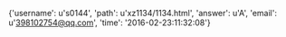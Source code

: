 {'username': u's0144', 'path': u'xz1134/1134.html', 'answer': u'A', 'email': u'398102754@qq.com', 'time': '2016-02-23:11:32:08'}